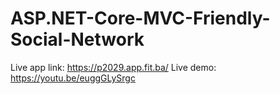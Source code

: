 # ASP.NET-Core-MVC-Friendly-Social-Network

Live app link: https://p2029.app.fit.ba/
Live demo: https://youtu.be/euggGLySrgc
